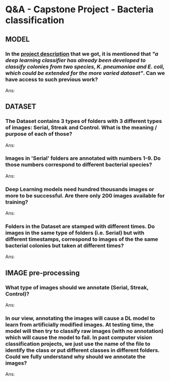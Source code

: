 # Q&A - Capstone Project - Bacteria classification


## MODEL

### In the [project description](https://github.com/deibyrios/bacteria-classification/blob/master/README.md) that we got, it is mentioned that _"a deep learning classifier has already been developed to classify colonies from two species, K. pneumoniae and E. coli, which could be extended for the more varied dataset"_. Can we have access to such previous work?
Ans:

## DATASET

### The Dataset contains 3 types of folders with 3 different types of images: Serial, Streak and Control. What is the meaning / purpose of each of those? 
Ans: 

### Images in 'Serial' folders are annotated with numbers 1-9. Do those numbers correspond to different bacterial species?
Ans:

### Deep Learning models need hundred thousands images or more to be successful. Are there only 200 images available for training?
Ans: 

### Folders in the Dataset are stamped with different times. Do images in the same type of folders (i.e. Serial) but with different timestamps, correspond to images of the the same bacterial colonies but taken at different times?
Ans: 
 

## IMAGE pre-processing

### What type of images should we annotate (Serial, Streak, Control)? 
Ans:

### In our view, annotating the images will cause a DL model to learn from artificially modified images. At testing time, the model will then try to classify raw images (with no annotation) which will cause the model to fail. In past computer vision classification projects, we just use the name of the file to identify the class or put different classes in different folders. Could we fully understand why should we annotate the images?
Ans:
